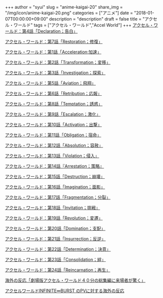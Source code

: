 +++
author = "syui"
slug = "anime-kaigai-20"
share_img = "/img/icon/anime-kaigai-20.png"
categories = ["アニメ"]
date = "2018-01-07T00:00:00+09:00"
description = "description"
draft = false
title = "アクセル・ワールド"
tags = ["アクセル・ワールド","Accel World"]
+++
<a href="  http://asnyaro.blog129.fc2.com/blog-entry-481.html" rel="nofollow" target="_blank" title="アクセル・ワールド：第4話「Declaration；告白」">アクセル・ワールド：第4話「Declaration；告白」</a>

<a href="  http://asnyaro.blog129.fc2.com/blog-entry-497.html" rel="nofollow" target="_blank" title="アクセル・ワールド：第7話「Restoration；修復」">アクセル・ワールド：第7話「Restoration；修復」</a>

<a href="http://asnyaro.blog129.fc2.com/blog-entry-466.html" rel="nofollow" target="_blank" title="アクセル・ワールド：第1話「Acceleration;加速」">アクセル・ワールド：第1話「Acceleration;加速」</a>

<a href="http://asnyaro.blog129.fc2.com/blog-entry-471.html" rel="nofollow" target="_blank" title="アクセル・ワールド：第2話「Transformation；変移」">アクセル・ワールド：第2話「Transformation；変移」</a>

<a href="http://asnyaro.blog129.fc2.com/blog-entry-476.html" rel="nofollow" target="_blank" title="アクセル・ワールド：第3話「Investigation；探索」">アクセル・ワールド：第3話「Investigation；探索」</a>

<a href="http://asnyaro.blog129.fc2.com/blog-entry-487.html" rel="nofollow" target="_blank" title="アクセル・ワールド：第5話「Aviation；飛翔」">アクセル・ワールド：第5話「Aviation；飛翔」</a>

<a href="http://asnyaro.blog129.fc2.com/blog-entry-492.html" rel="nofollow" target="_blank" title="アクセル・ワールド：第6話「Retribution；応報」">アクセル・ワールド：第6話「Retribution；応報」</a>

<a href="http://asnyaro.blog129.fc2.com/blog-entry-502.html" rel="nofollow" target="_blank" title="アクセル・ワールド：第8話「Temptation；誘惑」">アクセル・ワールド：第8話「Temptation；誘惑」</a>

<a href="http://asnyaro.blog129.fc2.com/blog-entry-507.html" rel="nofollow" target="_blank" title="アクセル・ワールド：第9話「Escalation；激化」">アクセル・ワールド：第9話「Escalation；激化」</a>

<a href="http://asnyaro.blog129.fc2.com/blog-entry-517.html" rel="nofollow" target="_blank" title="アクセル・ワールド：第10話「Activation；出撃」">アクセル・ワールド：第10話「Activation；出撃」</a>

<a href="http://asnyaro.blog129.fc2.com/blog-entry-522.html" rel="nofollow" target="_blank" title="アクセル・ワールド：第11話「Obligation；宿命」">アクセル・ワールド：第11話「Obligation；宿命」</a>

<a href="http://asnyaro.blog129.fc2.com/blog-entry-527.html" rel="nofollow" target="_blank" title="アクセル・ワールド：第12話「Absolution；容赦」">アクセル・ワールド：第12話「Absolution；容赦」</a>

<a href="http://asnyaro.blog129.fc2.com/blog-entry-533.html" rel="nofollow" target="_blank" title="アクセル・ワールド：第13話「Violation；侵入」">アクセル・ワールド：第13話「Violation；侵入」</a>

<a href="http://asnyaro.blog129.fc2.com/blog-entry-538.html" rel="nofollow" target="_blank" title="アクセル・ワールド：第14話『Arrestation；策略』">アクセル・ワールド：第14話『Arrestation；策略』</a>

<a href="http://asnyaro.blog129.fc2.com/blog-entry-544.html" rel="nofollow" target="_blank" title="アクセル・ワールド：第15話「Destruction；崩壊」">アクセル・ワールド：第15話「Destruction；崩壊」</a>

<a href="http://asnyaro.blog129.fc2.com/blog-entry-550.html" rel="nofollow" target="_blank" title="アクセル・ワールド：第16話「Imagination；面影」">アクセル・ワールド：第16話「Imagination；面影」</a>

<a href="http://asnyaro.blog129.fc2.com/blog-entry-555.html" rel="nofollow" target="_blank" title="アクセル・ワールド：第17話「Fragmentation；分裂」">アクセル・ワールド：第17話「Fragmentation；分裂」</a>

<a href="http://asnyaro.blog129.fc2.com/blog-entry-562.html" rel="nofollow" target="_blank" title="アクセル・ワールド：第18話「Invitation；挑戦」">アクセル・ワールド：第18話「Invitation；挑戦」</a>

<a href="http://asnyaro.blog129.fc2.com/blog-entry-567.html" rel="nofollow" target="_blank" title="アクセル・ワールド：第19話「Revolution；変遷」">アクセル・ワールド：第19話「Revolution；変遷」</a>

<a href="http://asnyaro.blog129.fc2.com/blog-entry-573.html" rel="nofollow" target="_blank" title="アクセル・ワールド：第20話「Domination；支配」">アクセル・ワールド：第20話「Domination；支配」</a>

<a href="http://asnyaro.blog129.fc2.com/blog-entry-579.html" rel="nofollow" target="_blank" title="アクセル・ワールド：第21話「Insurrection；反逆」">アクセル・ワールド：第21話「Insurrection；反逆」</a>

<a href="http://asnyaro.blog129.fc2.com/blog-entry-585.html#more" rel="nofollow" target="_blank" title="アクセル・ワールド：第22話「Determination；決意」">アクセル・ワールド：第22話「Determination；決意」</a>

<a href="http://asnyaro.blog129.fc2.com/blog-entry-591.html" rel="nofollow" target="_blank" title="アクセル・ワールド：第23話「Consolidation；絆」">アクセル・ワールド：第23話「Consolidation；絆」</a>

<a href="http://asnyaro.blog129.fc2.com/blog-entry-595.html" rel="nofollow" target="_blank" title="アクセル・ワールド：第24話「Reincarnation；再生」">アクセル・ワールド：第24話「Reincarnation；再生」</a>

<a href="http://kaigai-otaku.jp/anime/anime040" rel="nofollow" target="_blank" title="海外の反応「劇場版アクセル・ワールド４０分の総集編に来場者が驚く」">海外の反応「劇場版アクセル・ワールド４０分の総集編に来場者が驚く」</a>

<a href="http://kaigai-otaku.jp/anime/anime025" rel="nofollow" target="_blank" title="アクセルワールドINFINITE∞BURST のPVに対する海外の反応">アクセルワールドINFINITE∞BURST のPVに対する海外の反応</a>

